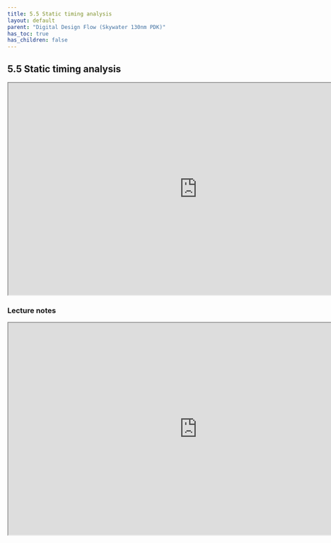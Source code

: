 ```yaml
---
title: 5.5 Static timing analysis
layout: default
parent: "Digital Design Flow (Skywater 130nm PDK)"
has_toc: true
has_children: false
---
```


## 5.5 Static timing analysis

<iframe src="https://drive.google.com/file/d/17_Pp0Gxz1ED9MqarP79UkWoejqo3_n22/preview" width="854" height="480" allow="autoplay"></iframe>

### Lecture notes
<iframe src="https://drive.google.com/file/d/17S8F-TNiAzbf1eEcCC4eM94abwIOt2aw/preview" width="854" height="480" allow="autoplay"></iframe>